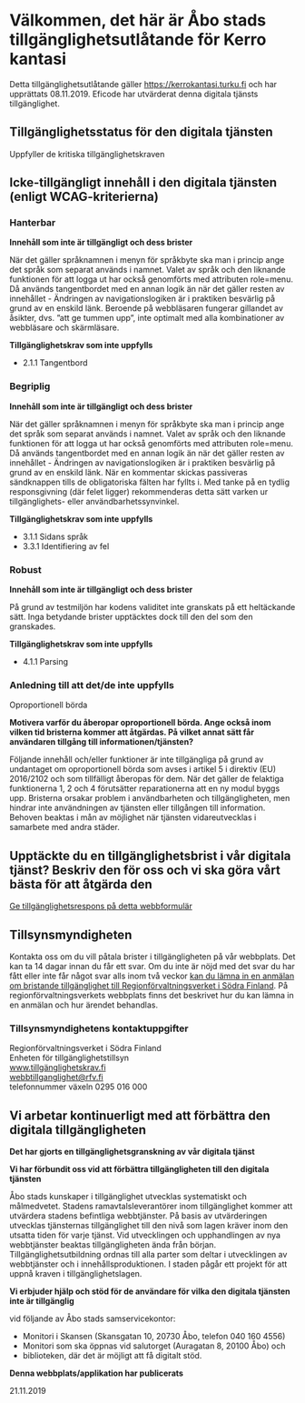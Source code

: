 # Välkommen, det här är Åbo stads tillgänglighetsutlåtande för Kerro kantasi

Detta tillgänglighetsutlåtande gäller https://kerrokantasi.turku.fi och har upprättats 08.11.2019. Eficode har utvärderat denna digitala tjänsts tillgänglighet.

## Tillgänglighetsstatus för den digitala tjänsten

Uppfyller de kritiska tillgänglighetskraven

## Icke-tillgängligt innehåll i den digitala tjänsten (enligt WCAG-kriterierna)

### Hanterbar

**Innehåll som inte är tillgängligt och dess brister**

När det gäller språknamnen i menyn för språkbyte ska man i princip ange det språk som separat används i namnet. Valet av språk och den liknande funktionen för att logga ut har också genomförts med attributen role=menu. Då används tangentbordet med en annan logik än när det gäller resten av innehållet - Ändringen av navigationslogiken är i praktiken besvärlig på grund av en enskild länk. Beroende på webbläsaren fungerar gillandet av åsikter, dvs. ”att ge tummen upp”, inte optimalt med alla kombinationer av webbläsare och skärmläsare.

**Tillgänglighetskrav som inte uppfylls**

- 2.1.1 Tangentbord

### Begriplig

**Innehåll som inte är tillgängligt och dess brister**

När det gäller språknamnen i menyn för språkbyte ska man i princip ange det språk som separat används i namnet. Valet av språk och den liknande funktionen för att logga ut har också genomförts med attributen role=menu. Då används tangentbordet med en annan logik än när det gäller resten av innehållet - Ändringen av navigationslogiken är i praktiken besvärlig på grund av en enskild länk. När en kommentar skickas passiveras sändknappen tills de obligatoriska fälten har fyllts i. Med tanke på en tydlig responsgivning (där felet ligger) rekommenderas detta sätt varken ur tillgänglighets- eller användbarhetssynvinkel.

**Tillgänglighetskrav som inte uppfylls**

- 3.1.1 Sidans språk
- 3.3.1 Identifiering av fel

### Robust

**Innehåll som inte är tillgängligt och dess brister**

På grund av testmiljön har kodens validitet inte granskats på ett heltäckande sätt. Inga betydande brister upptäcktes dock till den del som den granskades.

**Tillgänglighetskrav som inte uppfylls**

- 4.1.1 Parsing

### **Anledning till att det/de inte uppfylls**

Oproportionell börda

**Motivera varför du åberopar oproportionell börda. Ange också inom vilken tid bristerna kommer att åtgärdas. På vilket annat sätt får användaren tillgång till informationen/tjänsten?**

Följande innehåll och/eller funktioner är inte tillgängliga på grund av undantaget om oproportionell börda som avses i artikel 5 i direktiv (EU) 2016/2102 och som tillfälligt åberopas för dem. När det gäller de felaktiga funktionerna 1, 2 och 4 förutsätter reparationerna att en ny modul byggs upp. Bristerna orsakar problem i användbarheten och tillgängligheten, men hindrar inte användningen av tjänsten eller tillgången till information. Behoven beaktas i mån av möjlighet när tjänsten vidareutvecklas i samarbete med andra städer.

## Upptäckte du en tillgänglighetsbrist i vår digitala tjänst? Beskriv den för oss och vi ska göra vårt bästa för att åtgärda den

[Ge tillgänglighetsrespons på detta webbformulär](https://opaskartta.turku.fi/eFeedback/sv/Feedback/87/1047)

## Tillsynsmyndigheten

Kontakta oss om du vill påtala brister i tillgängligheten på vår webbplats. Det kan ta 14 dagar innan du får ett svar. Om du inte är nöjd med det svar du har fått eller inte får något svar alls inom två veckor [kan du lämna in en anmälan om bristande tillgänglighet till Regionförvaltningsverket i Södra Finland](https://www.xn--tillgnglighetskrav-ptb.fi/dina-rattigheter/). På regionförvaltningsverkets webbplats finns det beskrivet hur du kan lämna in en anmälan och hur ärendet behandlas.

### Tillsynsmyndighetens kontaktuppgifter

Regionförvaltningsverket i Södra Finland  
Enheten för tillgänglighetstillsyn  
www.tillgänglighetskrav.fi  
webbtillganglighet@rfv.fi  
telefonnummer växeln 0295 016 000

## Vi arbetar kontinuerligt med att förbättra den digitala tillgängligheten

**Det har gjorts en tillgänglighetsgranskning av vår digitala tjänst**

**Vi har förbundit oss vid att förbättra tillgängligheten till den digitala tjänsten**

Åbo stads kunskaper i tillgänglighet utvecklas systematiskt och målmedvetet. Stadens ramavtalsleverantörer inom tillgänglighet kommer att utvärdera stadens befintliga webbtjänster. På basis av utvärderingen utvecklas tjänsternas tillgänglighet till den nivå som lagen kräver inom den utsatta tiden för varje tjänst. Vid utvecklingen och upphandlingen av nya webbtjänster beaktas tillgängligheten ända från början. Tillgänglighetsutbildning ordnas till alla parter som deltar i utvecklingen av webbtjänster och i innehållsproduktionen. I staden pågår ett projekt för att uppnå kraven i tillgänglighetslagen.

**Vi erbjuder hjälp och stöd för de användare för vilka den digitala tjänsten inte är tillgänglig**

vid följande av Åbo stads samservicekontor:

- Monitori i Skansen (Skansgatan 10, 20730 Åbo, telefon 040 160 4556)
- Monitori som ska öppnas vid salutorget (Auragatan 8, 20100 Åbo) och
- biblioteken, där det är möjligt att få digitalt stöd.

**Denna webbplats/applikation har publicerats**

21.11.2019
